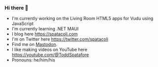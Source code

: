### Hi there 👋

-  I'm currently working on the Living Room HTML5 apps for Vudu using JavaScript
-  I'm currently learning .NET MAUI
-  I blog here https://spatacoli.com
-  I'm on Twitter here https://twitter.com/spatacoli
-  Find me on <a rel=me href=https://silverspine.net/@todd>Mastodon</a>.
-  I like making videos on YouTube here https://youtube.com/@ToddSpatafore
-  Pronouns: he/him/his
